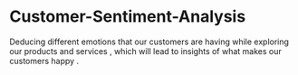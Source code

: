 # Customer-Sentiment-Analysis
Deducing different emotions that our customers are having while exploring our products and services , which will lead to insights of what makes our customers happy .
